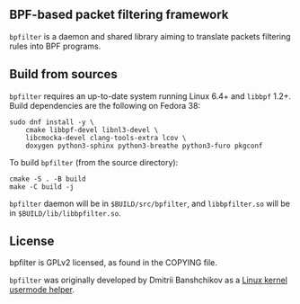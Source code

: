 BPF-based packet filtering framework
---

`bpfilter` is a daemon and shared library aiming to translate packets filtering rules into BPF programs.

## Build from sources

`bpfilter` requires an up-to-date system running Linux 6.4+ and `libbpf` 1.2+. Build dependencies are the following on Fedora 38:
```shell
sudo dnf install -y \
    cmake libbpf-devel libnl3-devel \
    libcmocka-devel clang-tools-extra lcov \
    doxygen python3-sphinx python3-breathe python3-furo pkgconf
```

To build `bpfilter` (from the source directory):
```shell
cmake -S . -B build
make -C build -j
```

`bpfilter` daemon will be in `$BUILD/src/bpfilter`, and `libbpfilter.so` will be in `$BUILD/lib/libbpfilter.so`.

## License

bpfilter is GPLv2 licensed, as found in the COPYING file.

`bpfilter` was originally developed by Dmitrii Banshchikov as a [Linux kernel usermode helper](https://lore.kernel.org/bpf/20210829183608.2297877-1-me@ubique.spb.ru/).
